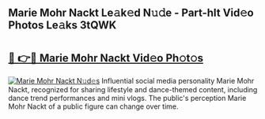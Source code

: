## Marie Mohr Nackt Le𝚊k𝚎d N𝚞𝚍e - Part-hIt Vid𝚎o Photos Le𝚊ks 3tQWK

# <h2><a href="http://fb4vtj.evod.top/?m=Marie+Mohr+Nackt">🔗 👉🔴 Marie Mohr Nackt Vid𝚎o Ph𝚘t𝚘s</a></h2>

[![Marie Mohr Nackt N𝚞d𝚎s](https://i.imgur.com/8V9OHl7.gif)](http://fb4vtj.evod.top/?m=Marie+Mohr+Nackt)
Influential social media personality Marie Mohr Nackt, recognized for sharing lifestyle and dance-themed content, including dance trend performances and mini vlogs. The public's perception Marie Mohr Nackt of a public figure can change over time. 
